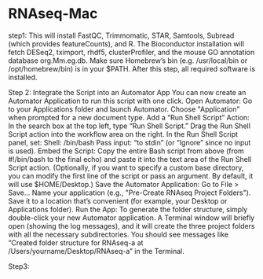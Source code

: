# RNAseq-Mac
step1: 
This will install FastQC, Trimmomatic, STAR, Samtools, Subread (which provides featureCounts), and R. The Bioconductor installation will fetch DESeq2, tximport, rhdf5, clusterProfiler, and the mouse GO annotation database org.Mm.eg.db. Make sure Homebrew’s bin (e.g. /usr/local/bin or /opt/homebrew/bin) is in your $PATH. After this step, all required software is installed.

Step 2: 
Integrate the Script into an Automator App
You can now create an Automator Application to run this script with one click.
Open Automator:
Go to your Applications folder and launch Automator.
Choose "Application" when prompted for a new document type.
Add a “Run Shell Script” Action:
In the search box at the top left, type “Run Shell Script.”
Drag the Run Shell Script action into the workflow area on the right.
In the Run Shell Script panel, set:
Shell: /bin/bash
Pass input: “to stdin” (or “Ignore” since no input is used).
Embed the Script:
Copy the entire Bash script from above (from #!/bin/bash to the final echo) and paste it into the text area of the Run Shell Script action.
(Optionally, if you want to specify a custom base directory, you can modify the first line of the script or pass an argument. By default, it will use $HOME/Desktop.)
Save the Automator Application:
Go to File > Save…
Name your application (e.g., "Pre-Create RNAseq Project Folders").
Save it to a location that’s convenient (for example, your Desktop or Applications folder).
Run the App:
To generate the folder structure, simply double-click your new Automator application.
A Terminal window will briefly open (showing the log messages), and it will create the three project folders with all the necessary subdirectories.
You should see messages like “Created folder structure for RNAseq-a at /Users/yourname/Desktop/RNAseq-a” in the Terminal.

Step3: 
